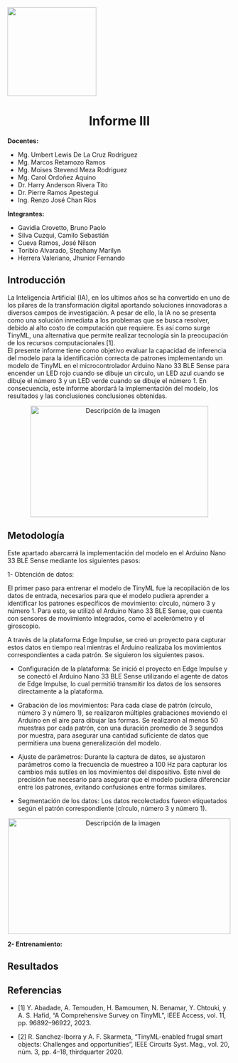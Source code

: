 <p align="left">
  <img src="https://seeklogo.com/images/U/u-cayetano-heredia-logo-CA435ADF8C-seeklogo.com.png" width="200">
  <h1 align="center">Informe III</h1>
</p>
 
<strong>Docentes:</strong>
- Mg. Umbert Lewis De La Cruz Rodriguez 
- Mg. Marcos Retamozo Ramos
- Mg. Moises Stevend Meza Rodriguez
- Mg. Carol Ordoñez Aquino
- Dr. Harry Anderson Rivera Tito  
- Dr. Pierre Ramos Apestegui 
- Ing. Renzo José Chan Ríos

<strong>Integrantes:</strong>
- Gavidia Crovetto, Bruno Paolo
- Silva Cuzqui, Camilo Sebastián
- Cueva Ramos, José Nilson
- Toribio Alvarado, Stephany Marilyn
- Herrera Valeriano, Jhunior Fernando 

## Introducción

La Inteligencia Artificial (IA), en los ultimos años se ha convertido en uno de los pilares de la transformación digital aportando soluciones innovadoras a diversos campos de investigación. A pesar de ello, la IA no se presenta como una solución inmediata a los problemas que se busca resolver, debido al alto costo de computación que requiere. Es así como surge TinyML, una alternativa que permite realizar tecnología sin la preocupación de los recursos computacionales [1].  
El presente informe tiene como objetivo evaluar la capacidad de inferencia del modelo para la identificación correcta de patrones implementando un modelo de TinyML en el microcontrolador Arduino Nano 33 BLE Sense para encender un LED rojo cuando se dibuje un circulo, un LED azul cuando se dibuje el número 3 y un LED verde cuando se dibuje el número 1. En consecuencia, este informe abordará la implementación del modelo, los resultados y las conclusiones conclusiones obtenidas. 

<p align='center'>
  <img src="https://github.com/user-attachments/assets/94b2adda-3e01-4a65-8c1e-3c935c486853" alt="Descripción de la imagen" style="width: 400px; height: 250px;">
</p>

## Metodología

Este apartado abarcarrá la implementación del modelo en el Arduino Nano 33 BLE Sense mediante los siguientes pasos:

1- Obtención de datos:

El primer paso para entrenar el modelo de TinyML fue la recopilación de los datos de entrada, necesarios para que el modelo pudiera aprender a identificar los patrones específicos de movimiento: círculo, número 3 y número 1. Para esto, se utilizó el Arduino Nano 33 BLE Sense, que cuenta con sensores de movimiento integrados, como el acelerómetro y el giroscopio.

A través de la plataforma Edge Impulse, se creó un proyecto para capturar estos datos en tiempo real mientras el Arduino realizaba los movimientos correspondientes a cada patrón. 
Se siguieron los siguientes pasos.

- Configuración de la plataforma: Se inició el proyecto en Edge Impulse y se conectó el Arduino Nano 33 BLE Sense utilizando el agente de datos de Edge Impulse, lo cual permitió transmitir los datos de los sensores directamente a la plataforma.

- Grabación de los movimientos: Para cada clase de patrón (círculo, número 3 y número 1), se realizaron múltiples grabaciones moviendo el Arduino en el aire para dibujar las formas. Se realizaron al menos 50 muestras por cada patrón, con una duración promedio de 3 segundos por muestra, para asegurar una cantidad suficiente de datos que permitiera una buena generalización del modelo.

- Ajuste de parámetros: Durante la captura de datos, se ajustaron parámetros como la frecuencia de muestreo a 100 Hz para capturar los cambios más sutiles en los movimientos del dispositivo. Este nivel de precisión fue necesario para asegurar que el modelo pudiera diferenciar entre los patrones, evitando confusiones entre formas similares.

- Segmentación de los datos: Los datos recolectados fueron etiquetados según el patrón correspondiente (círculo, número 3 y número 1).

<p align="center">
  <img src="https://github.com/user-attachments/assets/2effffd3-8027-4ef9-9113-a21f72204b6e" alt="Descripción de la imagen" style="width: 500px; height: 260px;">
</p>

**2- Entrenamiento:** 

## Resultados

## Referencias

- [1]	Y. Abadade, A. Temouden, H. Bamoumen, N. Benamar, Y. Chtouki, y A. S. Hafid, “A Comprehensive Survey on TinyML”, IEEE Access, vol. 11, pp. 96892–96922, 2023.

- [2]	R. Sanchez-Iborra y A. F. Skarmeta, “TinyML-enabled frugal smart objects: Challenges and opportunities”, IEEE Circuits Syst. Mag., vol. 20, núm. 3, pp. 4–18, thirdquarter 2020.